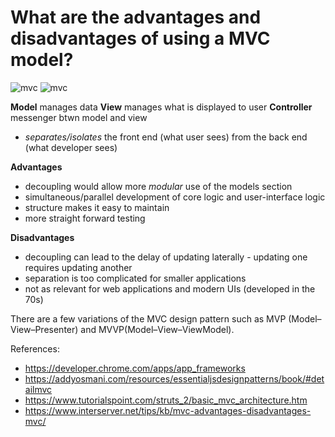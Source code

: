 # What are the advantages and disadvantages of using a MVC model?
![mvc](https://i.stack.imgur.com/B19Ea.png)
![mvc](https://developer.chrome.com/static/images/mvc.png)

**Model** manages data
**View** manages what is displayed to user
**Controller** messenger btwn model and view
- *separates/isolates* the front end (what user sees) from the back end (what developer sees)

**Advantages**
- decoupling would allow more *modular* use of the models section
- simultaneous/parallel development of core logic and user-interface logic
- structure makes it easy to maintain
- more straight forward testing 

**Disadvantages**
- decoupling can lead to the delay of updating laterally - updating one requires updating another
- separation is too complicated for smaller applications
- not as relevant for web applications and modern UIs
 (developed in the 70s)


There are a few variations of the MVC design pattern such as MVP (Model–View–Presenter) and MVVP(Model–View–ViewModel). 


References:
- https://developer.chrome.com/apps/app_frameworks
- https://addyosmani.com/resources/essentialjsdesignpatterns/book/#detailmvc
- https://www.tutorialspoint.com/struts_2/basic_mvc_architecture.htm
- https://www.interserver.net/tips/kb/mvc-advantages-disadvantages-mvc/



